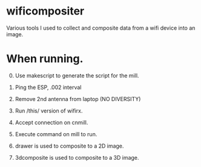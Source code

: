 # wificompositer
Various tools I used to collect and composite data from a wifi device into an image.

# When running.

0) Use makescript to generate the script for the mill.
1) Ping the ESP, .002 interval
2) Remove 2nd antenna from laptop (NO DIVERSITY)
3) Run /this/ version of wifirx.
4) Accept connection on cnmill.
5) Execute command on mill to run.

6) drawer is used to composite to a 2D image.
7) 3dcomposite is used to composite to a 3D image.

